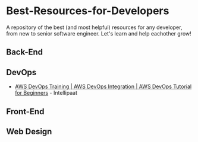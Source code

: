 # Best-Resources-for-Developers
A repository of the best (and most helpful) resources for any developer, from new to senior software engineer. Let's learn and help eachother grow!

## Back-End


## DevOps
* [AWS DevOps Training | AWS DevOps Integration | AWS DevOps Tutorial for Beginners](https://www.youtube.com/watch?v=aUFmYq-xkK4) - Intellipaat

## Front-End


## Web Design


